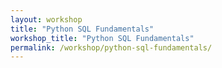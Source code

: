 ```yaml
---
layout: workshop
title: "Python SQL Fundamentals"
workshop_title: "Python SQL Fundamentals"
permalink: /workshop/python-sql-fundamentals/
---
```

